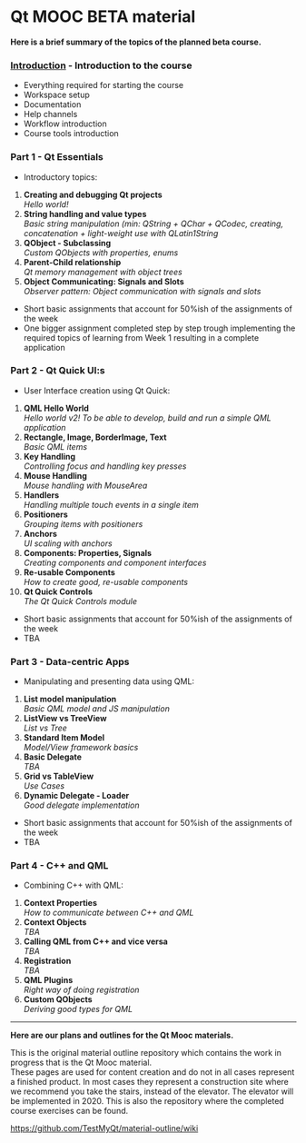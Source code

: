 # Qt MOOC BETA material

**Here is a brief summary of the topics of the planned beta course.**

### [Introduction](https://github.com/TestMyQt/material/blob/master/course/week-0/introduction.md) - Introduction to the course 
* Everything required for starting the course
* Workspace setup
* Documentation
* Help channels
* Workflow introduction
* Course tools introduction

### Part 1 - Qt Essentials  
* Introductory topics:

1. **Creating and debugging Qt projects**  
*Hello world!*  
2. **String handling and value types**  
*Basic string manipulation (min: QString + QChar + QCodec, creating, concatenation + light-weight use with QLatin1String*
4. **QObject - Subclassing**  
*Custom QObjects with properties, enums*
5. **Parent-Child relationship**  
*Qt memory management with object trees*
6. **Object Communicating: Signals and Slots**  
*Observer pattern: Object communication with signals and slots*


* Short basic assignments that account for 50%ish of the assignments of the week
* One bigger assignment completed step by step trough implementing the required topics of learning from Week 1 resulting in a complete application

### Part 2 - Qt Quick UI:s  
* User Interface creation using Qt Quick:

1. **QML Hello World**  
*Hello world v2! To be able to develop, build and run a simple QML application*  
2. **Rectangle, Image, BorderImage, Text**  
*Basic QML items*
3. **Key Handling**  
*Controlling focus and handling key presses*
4. **Mouse Handling**  
*Mouse handling with MouseArea*
6. **Handlers**  
*Handling multiple touch events in a single item*
7. **Positioners**  
*Grouping items with positioners*
8. **Anchors**  
*UI scaling with anchors*
9. **Components: Properties, Signals**  
*Creating components and component interfaces*
10. **Re-usable Components**  
*How to create good, re-usable components*
11. **Qt Quick Controls**  
*The Qt Quick Controls module*

* Short basic assignments that account for 50%ish of the assignments of the week 
* TBA

### Part 3 - Data-centric Apps  
* Manipulating and presenting data using QML:

1. **List model manipulation**  
*Basic QML model and JS manipulation*  
4. **ListView vs TreeView**  
*List vs Tree*
5. **Standard Item Model**  
*Model/View framework basics*
7. **Basic Delegate**  
*TBA*
8. **Grid vs TableView**  
*Use Cases*
9. **Dynamic Delegate - Loader**  
*Good delegate implementation*

* Short basic assignments that account for 50%ish of the assignments of the week
* TBA

### Part 4 - C++ and QML  
* Combining C++ with QML:

1. **Context Properties**  
*How to communicate between C++ and QML*  
2. **Context Objects**  
*TBA*
3. **Calling QML from C++ and vice versa**  
*TBA*
4. **Registration**  
*TBA*
5. **QML Plugins**  
*Right way of doing registration*
6. **Custom QObjects**  
*Deriving good types for QML*


***

**Here are our plans and outlines for the Qt Mooc materials.**  

This is the original material outline repository which contains the work in progress that is the Qt Mooc material.  
These pages are used for content creation and do not in all cases represent a finished product. In most cases they represent a construction site where we recommend you take the stairs, instead of the elevator. The elevator will be implemented in 2020.
This is also the repository where the completed course exercises can be found.

https://github.com/TestMyQt/material-outline/wiki
